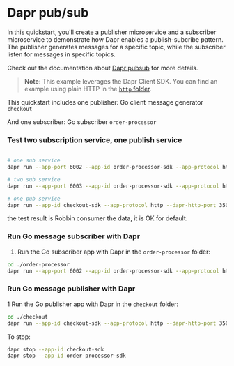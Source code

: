 # Dapr pub/sub

In this quickstart, you'll create a publisher microservice and a subscriber microservice to demonstrate how Dapr enables a publish-subcribe pattern. The publisher generates messages for a specific topic, while the subscriber listen for messages in specific topics.

Check out the documentation about [Dapr pubsub](https://docs.dapr.io/developing-applications/building-blocks/pubsub/) for more details.

> **Note:** This example leverages the Dapr Client SDK. You can find an example using plain HTTP in the [`http` folder](../http/).

This quickstart includes one publisher: Go client message generator `checkout`

And one subscriber: Go subscriber `order-processor`

### Test two subscription service, one publish service
```bash

# one sub service
dapr run --app-port 6002 --app-id order-processor-sdk --app-protocol http --dapr-http-port 3501   -- ./order_processor_sdk_example

# two sub service
dapr run --app-port 6003 --app-id order-processor-sdk --app-protocol http --dapr-http-port 3502   -- ./order_processor_sdk_example

# one pub service
dapr run --app-id checkout-sdk --app-protocol http --dapr-http-port 3500   -- ./checkout_sdk_example
```
the test result is Robbin consumer the data, it is OK for default.

### Run Go message subscriber with Dapr

1. Run the Go subscriber app with Dapr in the `order-processor` folder:

<!-- STEP
name: Run Go subscriber
expected_stdout_lines:
  - '== APP == Subscriber received: map[orderId:10]'
  - "Exited App successfully"
expected_stderr_lines:
output_match_mode: substring
background: true
sleep: 15
-->

```bash
cd ./order-processor
dapr run --app-port 6002 --app-id order-processor-sdk --app-protocol http --dapr-http-port 3501 --resources-path ../../../components -- go run .
```

<!-- END_STEP -->

### Run Go message publisher with Dapr

1 Run the Go publisher app with Dapr in the `checkout` folder:

<!-- STEP
name: Run Go publisher
expected_stdout_lines:
  - '== APP == Published data: {"orderId":1}'
  - '== APP == Published data: {"orderId":2}'
  - "Exited App successfully"
expected_stderr_lines:
output_match_mode: substring
background: true
sleep: 15
-->

```bash
cd ./checkout
dapr run --app-id checkout-sdk --app-protocol http --dapr-http-port 3500 --resources-path ../../../components -- go run .
```

<!-- END_STEP -->

To stop:

```bash
dapr stop --app-id checkout-sdk
dapr stop --app-id order-processor-sdk
```
